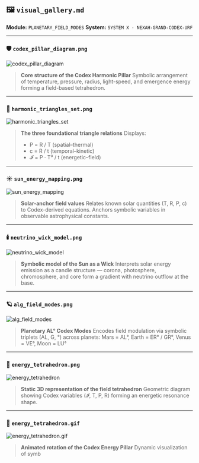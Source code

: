## 🖼️ `visual_gallery.md`

**Module:** `PLANETARY_FIELD_MODES`
**System:** `SYSTEM X · NEXAH-GRAND-CODEX-URF`

---

### 🛡️ `codex_pillar_diagram.png`

![codex\_pillar\_diagram](visuals/codex_pillar_diagram.png)

> **Core structure of the Codex Harmonic Pillar**
> Symbolic arrangement of temperature, pressure, radius, light-speed, and emergence energy forming a field-based tetrahedron.

---

### 🔺 `harmonic_triangles_set.png`

![harmonic\_triangles\_set](visuals/harmonic_triangles_set.png)

> **The three foundational triangle relations**
> Displays:
>
> * P = R / T (spatial–thermal)
> * c = R / t (temporal–kinetic)
> * 𝓘 = P · T³ / t (energetic–field)

---

### ☀️ `sun_energy_mapping.png`

![sun\_energy\_mapping](visuals/sun_energy_mapping.png)

> **Solar-anchor field values**
> Relates known solar quantities (T, R, P, c) to Codex-derived equations. Anchors symbolic variables in observable astrophysical constants.

---

### 🕯️ `neutrino_wick_model.png`

![neutrino\_wick\_model](visuals/neutrino_wick_model.png)

> **Symbolic model of the Sun as a Wick**
> Interprets solar energy emission as a candle structure — corona, photosphere, chromosphere, and core form a gradient with neutrino outflow at the base.

---

### 🪐 `alg_field_modes.png`

![alg\_field\_modes](visuals/alg_field_modes.png)

> **Planetary AL° Codex Modes**
> Encodes field modulation via symbolic triplets (AL, G, °) across planets:
> Mars = AL°, Earth = ER° / GR°, Venus = VE°, Moon = LU°

---

### 🔺 `energy_tetrahedron.png`

![energy\_tetrahedron](visuals/energy_tetrahedron.png)

> **Static 3D representation of the field tetrahedron**
> Geometric diagram showing Codex variables (𝓘, T, P, R) forming an energetic resonance shape.

---

### 🔄 `energy_tetrahedron.gif`

![energy\_tetrahedron.gif](visuals/energy_tetrahedron.gif)

> **Animated rotation of the Codex Energy Pillar**
> Dynamic visualization of symb
